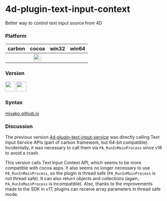 # 4d-plugin-text-input-context
Better way to control text input source from 4D

### Platform

| carbon | cocoa | win32 | win64 |
|:------:|:-----:|:---------:|:---------:|
||<img src="https://cloud.githubusercontent.com/assets/1725068/22371562/1b091f0a-e4db-11e6-8458-8653954a7cce.png" width="24" height="24" />|||

### Version

<img width="32" height="32" src="https://user-images.githubusercontent.com/1725068/73986501-15964580-4981-11ea-9ac1-73c5cee50aae.png"> <img src="https://user-images.githubusercontent.com/1725068/73987971-db2ea780-4984-11ea-8ada-e25fb9c3cf4e.png" width="32" height="32" />

### Syntax

[miyako.github.io](https://miyako.github.io/2019/06/27/4d-plugin-text-input-context.html)

### Discussion

The previous version [4d-plugin-text-input-service](https://github.com/miyako/4d-plugin-text-input-service) was directly calling Text Input Service APIs (part of carbon framework, but 64-bit compatible). Incidentally, it was necessary to call them via ``PA_RunInMainProcess`` since v16 to avoid a crash.  

This version calls Text Input Context API, which seems to be more compatible with cocoa apps. It also seems no longer necessary to use ``PA_RunInMainProcess``, so the plugin is thread safe (``PA_RunInMainProcess`` is not thread safe). It can also return objects and collections (again, ``PA_RunInMainProcess`` is incompatible). Also, thanks to the improvements made to the SDK in v17, plugins can receive array parameters in thread safe mode.
